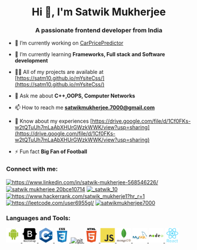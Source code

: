 <h1 align="center">Hi 👋, I'm Satwik Mukherjee</h1>
<h3 align="center">A passionate frontend developer from India</h3>

- 🔭 I’m currently working on [CarPricePredictor](https://github.com/sAtM10/caRprice.git)

- 🌱 I’m currently learning **Frameworks, Full stack and Software development**

- 👨‍💻 All of my projects are available at [https://satm10.github.io/mYsiteCss/](https://satm10.github.io/mYsiteCss/)

- 💬 Ask me about **C++,OOPS, Computer Networks**

- 📫 How to reach me **satwikmukherjee.7000@gmail.com**

- 📄 Know about my experiences [https://drive.google.com/file/d/1Cf0FKs-w2tQTuUh7mLaAbXHUrGWzkWWK/view?usp=sharing](https://drive.google.com/file/d/1Cf0FKs-w2tQTuUh7mLaAbXHUrGWzkWWK/view?usp=sharing)

- ⚡ Fun fact **Big Fan of Football**

<h3 align="left">Connect with me:</h3>
<p align="left">
<a href="https://linkedin.com/in/https://www.linkedin.com/in/satwik-mukherjee-568546226/" target="blank"><img align="center" src="https://raw.githubusercontent.com/rahuldkjain/github-profile-readme-generator/master/src/images/icons/Social/linked-in-alt.svg" alt="https://www.linkedin.com/in/satwik-mukherjee-568546226/" height="30" width="40" /></a>
<a href="https://stackoverflow.com/users/satwik mukherjee 20bce10714" target="blank"><img align="center" src="https://raw.githubusercontent.com/rahuldkjain/github-profile-readme-generator/master/src/images/icons/Social/stack-overflow.svg" alt="satwik mukherjee 20bce10714" height="30" width="40" /></a>
<a href="https://instagram.com/_satwik_10" target="blank"><img align="center" src="https://raw.githubusercontent.com/rahuldkjain/github-profile-readme-generator/master/src/images/icons/Social/instagram.svg" alt="_satwik_10" height="30" width="40" /></a>
<a href="https://www.hackerrank.com/https://www.hackerrank.com/satwik_mukherje1?hr_r=1" target="blank"><img align="center" src="https://raw.githubusercontent.com/rahuldkjain/github-profile-readme-generator/master/src/images/icons/Social/hackerrank.svg" alt="https://www.hackerrank.com/satwik_mukherje1?hr_r=1" height="30" width="40" /></a>
<a href="https://www.leetcode.com/https://leetcode.com/user6955gl/" target="blank"><img align="center" src="https://raw.githubusercontent.com/rahuldkjain/github-profile-readme-generator/master/src/images/icons/Social/leet-code.svg" alt="https://leetcode.com/user6955gl/" height="30" width="40" /></a>
<a href="https://auth.geeksforgeeks.org/user/satwikmukherjee7000" target="blank"><img align="center" src="https://raw.githubusercontent.com/rahuldkjain/github-profile-readme-generator/master/src/images/icons/Social/geeks-for-geeks.svg" alt="satwikmukherjee7000" height="30" width="40" /></a>
</p>

<h3 align="left">Languages and Tools:</h3>
<p align="left"> <a href="https://developer.android.com" target="_blank" rel="noreferrer"> <img src="https://raw.githubusercontent.com/devicons/devicon/master/icons/android/android-original-wordmark.svg" alt="android" width="40" height="40"/> </a> <a href="https://getbootstrap.com" target="_blank" rel="noreferrer"> <img src="https://raw.githubusercontent.com/devicons/devicon/master/icons/bootstrap/bootstrap-plain-wordmark.svg" alt="bootstrap" width="40" height="40"/> </a> <a href="https://www.w3schools.com/cpp/" target="_blank" rel="noreferrer"> <img src="https://raw.githubusercontent.com/devicons/devicon/master/icons/cplusplus/cplusplus-original.svg" alt="cplusplus" width="40" height="40"/> </a> <a href="https://www.w3schools.com/css/" target="_blank" rel="noreferrer"> <img src="https://raw.githubusercontent.com/devicons/devicon/master/icons/css3/css3-original-wordmark.svg" alt="css3" width="40" height="40"/> </a> <a href="https://git-scm.com/" target="_blank" rel="noreferrer"> <img src="https://www.vectorlogo.zone/logos/git-scm/git-scm-icon.svg" alt="git" width="40" height="40"/> </a> <a href="https://www.w3.org/html/" target="_blank" rel="noreferrer"> <img src="https://raw.githubusercontent.com/devicons/devicon/master/icons/html5/html5-original-wordmark.svg" alt="html5" width="40" height="40"/> </a> <a href="https://developer.mozilla.org/en-US/docs/Web/JavaScript" target="_blank" rel="noreferrer"> <img src="https://raw.githubusercontent.com/devicons/devicon/master/icons/javascript/javascript-original.svg" alt="javascript" width="40" height="40"/> </a> <a href="https://www.mongodb.com/" target="_blank" rel="noreferrer"> <img src="https://raw.githubusercontent.com/devicons/devicon/master/icons/mongodb/mongodb-original-wordmark.svg" alt="mongodb" width="40" height="40"/> </a> <a href="https://www.mysql.com/" target="_blank" rel="noreferrer"> <img src="https://raw.githubusercontent.com/devicons/devicon/master/icons/mysql/mysql-original-wordmark.svg" alt="mysql" width="40" height="40"/> </a> <a href="https://nodejs.org" target="_blank" rel="noreferrer"> <img src="https://raw.githubusercontent.com/devicons/devicon/master/icons/nodejs/nodejs-original-wordmark.svg" alt="nodejs" width="40" height="40"/> </a> <a href="https://reactjs.org/" target="_blank" rel="noreferrer"> <img src="https://raw.githubusercontent.com/devicons/devicon/master/icons/react/react-original-wordmark.svg" alt="react" width="40" height="40"/> </a> </p>
